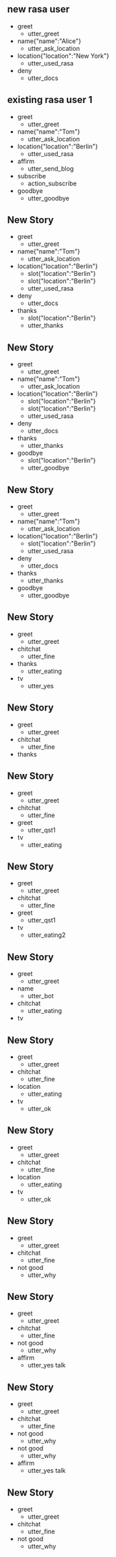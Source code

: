 ## new rasa user
* greet
  - utter_greet
* name{"name":"Alice"}
  - utter_ask_location
* location{"location":"New York"}
  - utter_used_rasa
* deny
  - utter_docs

## existing rasa user 1
* greet
  - utter_greet
* name{"name":"Tom"}
  - utter_ask_location
* location{"location":"Berlin"}
  - utter_used_rasa
* affirm
  - utter_send_blog
* subscribe
  - action_subscribe
* goodbye
  - utter_goodbye

## New Story

* greet
    - utter_greet
* name{"name":"Tom"}
    - utter_ask_location
* location{"location":"Berlin"}
    - slot{"location":"Berlin"}
    - slot{"location":"Berlin"}
    - utter_used_rasa
* deny
    - utter_docs
* thanks
    - slot{"location":"Berlin"}
    - utter_thanks

## New Story

* greet
    - utter_greet
* name{"name":"Tom"}
    - utter_ask_location
* location{"location":"Berlin"}
    - slot{"location":"Berlin"}
    - slot{"location":"Berlin"}
    - utter_used_rasa
* deny
    - utter_docs
* thanks
    - utter_thanks
* goodbye
    - slot{"location":"Berlin"}
    - utter_goodbye

## New Story

* greet
    - utter_greet
* name{"name":"Tom"}
    - utter_ask_location
* location{"location":"Berlin"}
    - slot{"location":"Berlin"}
    - utter_used_rasa
* deny
    - utter_docs
* thanks
    - utter_thanks
* goodbye
    - utter_goodbye

## New Story

* greet
    - utter_greet
* chitchat
    - utter_fine
* thanks
    - utter_eating
* tv
    - utter_yes

## New Story

* greet
    - utter_greet
* chitchat
    - utter_fine
* thanks

## New Story

* greet
    - utter_greet
* chitchat
    - utter_fine
* greet
    - utter_qst1
* tv
    - utter_eating

## New Story

* greet
    - utter_greet
* chitchat
    - utter_fine
* greet
    - utter_qst1
* tv
    - utter_eating2

## New Story

* greet
    - utter_greet
* name
    - utter_bot
* chitchat
    - utter_eating
* tv

## New Story

* greet
    - utter_greet
* chitchat
    - utter_fine
* location
    - utter_eating
* tv
    - utter_ok

## New Story

* greet
    - utter_greet
* chitchat
    - utter_fine
* location
    - utter_eating
* tv
    - utter_ok

## New Story

* greet
    - utter_greet
* chitchat
    - utter_fine
* not good
    - utter_why

## New Story

* greet
    - utter_greet
* chitchat
    - utter_fine
* not good
    - utter_why
* affirm
    - utter_yes talk

## New Story

* greet
    - utter_greet
* chitchat
    - utter_fine
* not good
    - utter_why
* not good
    - utter_why
* affirm
    - utter_yes talk

## New Story

* greet
    - utter_greet
* chitchat
    - utter_fine
* not good
    - utter_why

